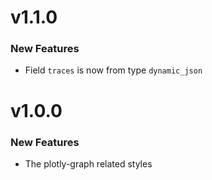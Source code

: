 # v1.1.0
### New Features

 - Field `traces` is now from type `dynamic_json`

# v1.0.0

### New Features

 - The plotly-graph related styles
